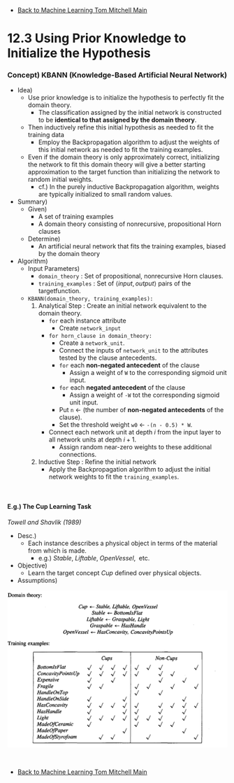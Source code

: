 * [Back to Machine Learning Tom Mitchell Main](../../main.md)

# 12.3 Using Prior Knowledge to Initialize the Hypothesis
### Concept) KBANN (Knowledge-Based Artificial Neural Network)
- Idea)
  - Use prior knowledge is to initialize the hypothesis to perfectly fit the domain theory.
    - The classification assigned by the initial network is constructed to be **identical to that assigned by the domain theory**.
  - Then inductively refine this initial hypothesis as needed to fit the training data
    - Employ the Backpropagation algorithm to adjust the weights of this initial network as needed to fit the training examples. 
  - Even if the domain theory is only approximately correct, initializing the network to fit this domain theory will give a better starting approximation to the target function than initializing the network to random initial weights.
    - cf.) In the purely inductive Backpropagation algorithm, weights are typically initialized to small random values.
- Summary)
  - Given)
    - A set of training examples
    - A domain theory consisting of nonrecursive, propositional Horn clauses
  - Determine)
    - An artificial neural network that fits the training examples, biased by the domain theory
- Algorithm)
  - Input Parameters)
    - ```domain_theory``` : Set of propositional, nonrecursive Horn clauses.
    - ```training_examples``` : Set of $\langle input, output \rangle$ pairs of the targetfunction.
  - ```KBANN(domain_theory, training_examples):```
    1. Analytical Step : Create an initial network equivalent to the domain theory.
       - ```for``` each instance attribute
         - Create ```network_input```
       - ```for horn_clause in domain_theory:```
         - Create a ```network_unit```.
         - Connect the inputs of ```network_unit``` to the attributes tested by the clause antecedents.
         - ```for``` each **non-negated antecedent** of the clause
           - Assign a weight of ```W``` to the corresponding sigmoid unit input.
         - ```for``` each **negated antecedent** of the clause
           - Assign a weight of ```-W``` tot the corresponding sigmoid unit input.
         - Put ```n``` $\leftarrow$ (the number of **non-negated antecedents** of the clause).
         - Set the threshold weight ```w0``` $\leftarrow$ ```-(n - 0.5) * W```.
       - Connect each network unit at depth $i$ from the input layer to all network units at depth $i+1$.
         - Assign random near-zero weights to these additional connections.
    2. Inductive Step : Refine the initial network
       - Apply the Backpropagation algorithm to adjust the initial network weights to fit the ```training_examples```.

<br>

#### E.g.) The Cup Learning Task
*Towell and Shavlik (1989)*
- Desc.)
  - Each instance describes a physical object in terms of the material from which is made.
    - e.g.) $`Stable, \; Liftable, \; OpenVessel, \;`$ etc.
- Objective)
  - Learn the target concept $`Cup`$ defined over physical objects.
- Assumptions)   

![](images/001.png)









<br>

* [Back to Machine Learning Tom Mitchell Main](../../main.md)